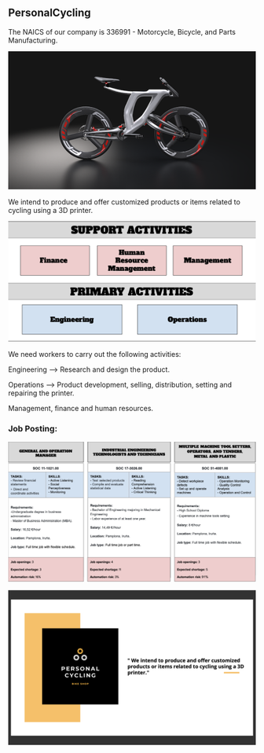 ## PersonalCycling
The NAICS of our company is 336991 - Motorcycle, Bicycle, and Parts Manufacturing.

![Image](bicihome-furia-1200x670.png)

We intend to produce and offer customized products or items related to cycling using a 3D printer.

![Image](2.png)

We need workers to carry out the following activities:

Engineering --> Research and design the product.

Operations --> Product development, selling, distribution, setting and repairing the printer.

Management, finance and human resources.

### Job Posting:

![Image](1.png)

![Image](R1.png)





